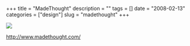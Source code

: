 +++
title = "MadeThought"
description = ""
tags = []
date = "2008-02-13"
categories = ["design"]
slug = "madethought"
+++


 

  <div id="screens-thumbs" class="clearfix">
    <div class="txt-center" id="design-submission"><a href="http://www.madethought.com/"><img id='bluga-thumbnail-1153' class='bluga-thumbnail large' src='//media.konigi.com/bluga/
wt47f303ea8e53b_0.jpg'/></a></div>  
  </div>   
<p><a href="http://www.madethought.com/">http://www.madethought.com/</a></p>




